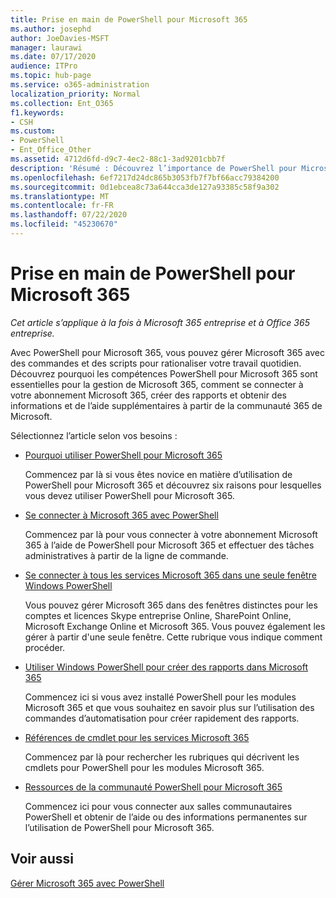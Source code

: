 ```yaml
---
title: Prise en main de PowerShell pour Microsoft 365
ms.author: josephd
author: JoeDavies-MSFT
manager: laurawi
ms.date: 07/17/2020
audience: ITPro
ms.topic: hub-page
ms.service: o365-administration
localization_priority: Normal
ms.collection: Ent_O365
f1.keywords:
- CSH
ms.custom:
- PowerShell
- Ent_Office_Other
ms.assetid: 4712d6fd-d9c7-4ec2-88c1-3ad9201cbb7f
description: 'Résumé : Découvrez l’importance de PowerShell pour Microsoft 365, connectez-vous à votre client Microsoft 365 et obtenez de l’aide.'
ms.openlocfilehash: 6ef7217d24dc865b3053fb7f7bf66acc79384200
ms.sourcegitcommit: 0d1ebcea8c73a644cca3de127a93385c58f9a302
ms.translationtype: MT
ms.contentlocale: fr-FR
ms.lasthandoff: 07/22/2020
ms.locfileid: "45230670"
---
```

# <a name="getting-started-with-powershell-for-microsoft-365"></a>Prise en main de PowerShell pour Microsoft 365

*Cet article s’applique à la fois à Microsoft 365 entreprise et à Office 365 entreprise.*

Avec PowerShell pour Microsoft 365, vous pouvez gérer Microsoft 365 avec des commandes et des scripts pour rationaliser votre travail quotidien. Découvrez pourquoi les compétences PowerShell pour Microsoft 365 sont essentielles pour la gestion de Microsoft 365, comment se connecter à votre abonnement Microsoft 365, créer des rapports et obtenir des informations et de l’aide supplémentaires à partir de la communauté 365 de Microsoft.
  
Sélectionnez l’article selon vos besoins :
  
- [Pourquoi utiliser PowerShell pour Microsoft 365](why-you-need-to-use-office-365-powershell.md)
    
    Commencez par là si vous êtes novice en matière d’utilisation de PowerShell pour Microsoft 365 et découvrez six raisons pour lesquelles vous devez utiliser PowerShell pour Microsoft 365. 
    
- [Se connecter à Microsoft 365 avec PowerShell](connect-to-office-365-powershell.md)
    
    Commencez par là pour vous connecter à votre abonnement Microsoft 365 à l’aide de PowerShell pour Microsoft 365 et effectuer des tâches administratives à partir de la ligne de commande.
    
- [Se connecter à tous les services Microsoft 365 dans une seule fenêtre Windows PowerShell](connect-to-all-office-365-services-in-a-single-windows-powershell-window.md)
    
    Vous pouvez gérer Microsoft 365 dans des fenêtres distinctes pour les comptes et licences Skype entreprise Online, SharePoint Online, Microsoft Exchange Online et Microsoft 365. Vous pouvez également les gérer à partir d'une seule fenêtre. Cette rubrique vous indique comment procéder.
    
- [Utiliser Windows PowerShell pour créer des rapports dans Microsoft 365](use-windows-powershell-to-create-reports-in-office-365.md)
    
    Commencez ici si vous avez installé PowerShell pour les modules Microsoft 365 et que vous souhaitez en savoir plus sur l’utilisation des commandes d’automatisation pour créer rapidement des rapports. 
    
- [Références de cmdlet pour les services Microsoft 365](cmdlet-references-for-office-365-services.md)
    
    Commencez par là pour rechercher les rubriques qui décrivent les cmdlets pour PowerShell pour les modules Microsoft 365.
    
- [Ressources de la communauté PowerShell pour Microsoft 365](office-365-powershell-community-resources.md)
    
    Commencez ici pour vous connecter aux salles communautaires PowerShell et obtenir de l’aide ou des informations permanentes sur l’utilisation de PowerShell pour Microsoft 365.
    
## <a name="see-also"></a>Voir aussi

[Gérer Microsoft 365 avec PowerShell](manage-office-365-with-office-365-powershell.md)

